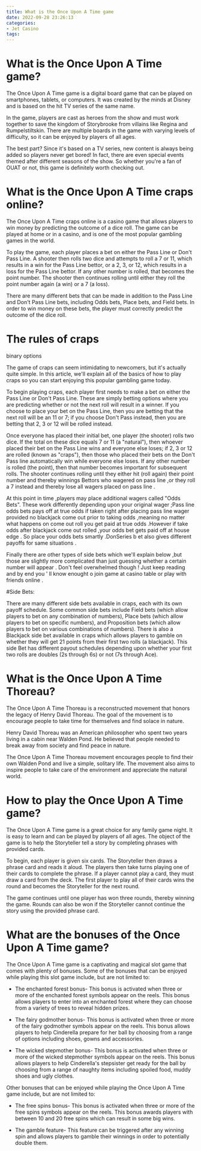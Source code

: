 ```yaml
---
title: What is the Once Upon A Time game
date: 2022-09-28 23:26:13
categories:
- Jet Casino
tags:
---
```



#  What is the Once Upon A Time game?

The Once Upon A Time game is a digital board game that can be played on smartphones, tablets, or computers. It was created by the minds at Disney and is based on the hit TV series of the same name.

In the game, players are cast as heroes from the show and must work together to save the kingdom of Storybrooke from villains like Regina and Rumpelstiltskin. There are multiple boards in the game with varying levels of difficulty, so it can be enjoyed by players of all ages.

The best part? Since it's based on a TV series, new content is always being added so players never get bored! In fact, there are even special events themed after different seasons of the show. So whether you're a fan of OUAT or not, this game is definitely worth checking out.

#  What is the Once Upon A Time craps online?

The Once Upon A Time craps online is a casino game that allows players to win money by predicting the outcome of a dice roll. The game can be played at home or in a casino, and is one of the most popular gambling games in the world.

To play the game, each player places a bet on either the Pass Line or Don't Pass Line. A shooter then rolls two dice and attempts to roll a 7 or 11, which results in a win for the Pass Line bettor, or a 2, 3, or 12, which results in a loss for the Pass Line bettor. If any other number is rolled, that becomes the point number. The shooter then continues rolling until either they roll the point number again (a win) or a 7 (a loss).

There are many different bets that can be made in addition to the Pass Line and Don't Pass Line bets, including Odds bets, Place bets, and Field bets. In order to win money on these bets, the player must correctly predict the outcome of the dice roll.

# The rules of craps
binary options 


The game of craps can seem intimidating to newcomers, but it's actually quite simple. In this article, we'll explain all of the basics of how to play craps so you can start enjoying this popular gambling game today.

To begin playing craps, each player first needs to make a bet on either the Pass Line or Don't Pass Line. These are simply betting options where you are predicting whether or not the next roll will result in a winner. If you choose to place your bet on the Pass Line, then you are betting that the next roll will be an 11 or 7; if you choose Don't Pass instead, then you are betting that 2, 3 or 12 will be rolled instead.

Once everyone has placed their initial bet, one player (the shooter) rolls two dice. If the total on these dice equals 7 or 11 (a "natural"), then whoever placed their bet on the Pass Line wins and everyone else loses; if 2, 3 or 12 are rolled (known as "craps"), then those who placed their bets on the Don't Pass line automatically win while everyone else loses. If any other number is rolled (the point), then that number becomes important for subsequent rolls. The shooter continues rolling until they either hit (roll again) their point number and thereby winnings Bettors who wagered on pass line  ,or they roll a 7 instead and thereby lose all wagers placed on pass line .

 At this point in time ,players may place additional wagers called "Odds Bets". These work differently depending upon your original wager ;Pass line odds bets pays off at true odds if taken right after placing pass line wager provided no blackjack come out prior to taking odds ,meaning no matter what happens on come out roll you get paid at true odds .However if take odds after blackjack come out rolled ,your odds bet gets paid off at house edge . So place your odds bets smartly .DonSeries b et also gives different payoffs for same situations .

 Finally there are other types of side bets which we'll explain below ,but those are slightly more complicated than just guessing whether a certain number will appear .
Don't feel overwhelmed though ! Just keep reading and by end you ' ll know enought o join game at casino table or play with friends online .

 #Side Bets:

 There are many different side bets available in craps, each with its own payoff schedule. Some common side bets include Field bets (which allow players to bet on any combination of numbers), Place bets (which allow players to bet on specific numbers), and Proposition bets (which allow players to bet on various combinations of numbers).
There is also a Blackjack side bet available in craps which allows players to gamble on whether they will get 21 points from their first two rolls (a blackjack). This side Bet has different payout schedules depending upon whether your first two rolls are doubles (2s through 6s) or not (7s through Ace).

#  What is the Once Upon A Time Thoreau?

The Once Upon A Time Thoreau is a reconstructed movement that honors the legacy of Henry David Thoreau. The goal of the movement is to encourage people to take time for themselves and find solace in nature.

Henry David Thoreau was an American philosopher who spent two years living in a cabin near Walden Pond. He believed that people needed to break away from society and find peace in nature.

The Once Upon A Time Thoreau movement encourages people to find their own Walden Pond and live a simple, solitary life. The movement also aims to inspire people to take care of the environment and appreciate the natural world.

#  How to play the Once Upon A Time game?

The Once Upon A Time game is a great choice for any family game night. It is easy to learn and can be played by players of all ages. The object of the game is to help the Storyteller tell a story by completing phrases with provided cards.

To begin, each player is given six cards. The Storyteller then draws a phrase card and reads it aloud. The players then take turns playing one of their cards to complete the phrase. If a player cannot play a card, they must draw a card from the deck. The first player to play all of their cards wins the round and becomes the Storyteller for the next round.

The game continues until one player has won three rounds, thereby winning the game. Rounds can also be won if the Storyteller cannot continue the story using the provided phrase card.

#  What are the bonuses of the Once Upon A Time game?

The Once Upon A Time game is a captivating and magical slot game that comes with plenty of bonuses. Some of the bonuses that can be enjoyed while playing this slot game include, but are not limited to:

* The enchanted forest bonus- This bonus is activated when three or more of the enchanted forest symbols appear on the reels. This bonus allows players to enter into an enchanted forest where they can choose from a variety of trees to reveal hidden prizes.

* The fairy godmother bonus- This bonus is activated when three or more of the fairy godmother symbols appear on the reels. This bonus allows players to help Cinderella prepare for her ball by choosing from a range of options including shoes, gowns and accessories.

* The wicked stepmother bonus- This bonus is activated when three or more of the wicked stepmother symbols appear on the reels. This bonus allows players to help Cinderella's stepsister get ready for the ball by choosing from a range of naughty items including spoiled food, muddy shoes and ugly clothes.

Other bonuses that can be enjoyed while playing the Once Upon A Time game include, but are not limited to:

* The free spins bonus- This bonus is activated when three or more of the free spins symbols appear on the reels. This bonus awards players with between 10 and 20 free spins which can result in some big wins.

* The gamble feature- This feature can be triggered after any winning spin and allows players to gamble their winnings in order to potentially double them.